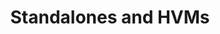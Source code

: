 ---
lang: en
layout: doc
permalink: /doc/standalones-and-hvms/
redirect_from:
- /doc/standalones-and-hvm/
- /doc/standalone-and-hvm/
- /doc/hvm/
- /doc/hvm-create/
- /en/doc/hvm-create/
- /doc/HvmCreate/
- /wiki/HvmCreate/
redirect_to: https://doc.qubes-os.org/en/latest/user/advanced-topics/standalones-and-hvms.html
ref: 130
title: Standalones and HVMs
---